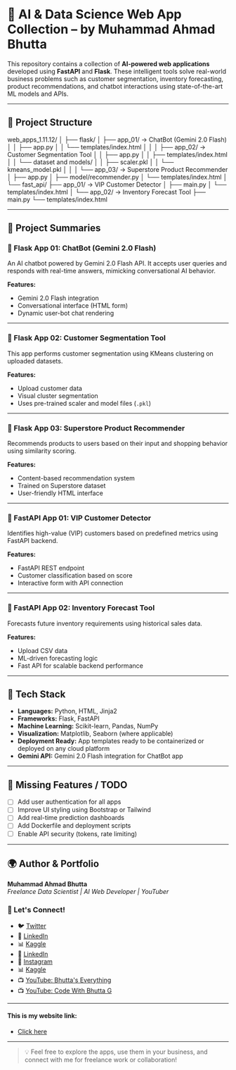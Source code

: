 # 🤖 AI & Data Science Web App Collection – by Muhammad Ahmad Bhutta

This repository contains a collection of **AI-powered web applications** developed using **FastAPI** and **Flask**. These intelligent tools solve real-world business problems such as customer segmentation, inventory forecasting, product recommendations, and chatbot interactions using state-of-the-art ML models and APIs.

---

## 📁 Project Structure

web_apps_1.11.12/
│
├── flask/
│ ├── app_01/ → ChatBot (Gemini 2.0 Flash)
│ │ ├── app.py
│ │ └── templates/index.html
│ │
│ ├── app_02/ → Customer Segmentation Tool
│ │ ├── app.py
│ │ ├── templates/index.html
│ │ └── dataset and models/
│ │ ├── scaler.pkl
│ │ └── kmeans_model.pkl
│ │
│ └── app_03/ → Superstore Product Recommender
│ ├── app.py
│ ├── model/recommender.py
│ └── templates/index.html
│
└── fast_api/
├── app_01/ → VIP Customer Detector
│ ├── main.py
│ └── templates/index.html
│
└── app_02/ → Inventory Forecast Tool
├── main.py
└── templates/index.html


---

## 🚀 Project Summaries

### 🔹 Flask App 01: ChatBot (Gemini 2.0 Flash)
An AI chatbot powered by Gemini 2.0 Flash API. It accepts user queries and responds with real-time answers, mimicking conversational AI behavior.

**Features:**
- Gemini 2.0 Flash integration
- Conversational interface (HTML form)
- Dynamic user-bot chat rendering

---

### 🔹 Flask App 02: Customer Segmentation Tool
This app performs customer segmentation using KMeans clustering on uploaded datasets.

**Features:**
- Upload customer data
- Visual cluster segmentation
- Uses pre-trained scaler and model files (`.pkl`)

---

### 🔹 Flask App 03: Superstore Product Recommender
Recommends products to users based on their input and shopping behavior using similarity scoring.

**Features:**
- Content-based recommendation system
- Trained on Superstore dataset
- User-friendly HTML interface

---

### 🔹 FastAPI App 01: VIP Customer Detector
Identifies high-value (VIP) customers based on predefined metrics using FastAPI backend.

**Features:**
- FastAPI REST endpoint
- Customer classification based on score
- Interactive form with API connection

---

### 🔹 FastAPI App 02: Inventory Forecast Tool
Forecasts future inventory requirements using historical sales data.

**Features:**
- Upload CSV data
- ML-driven forecasting logic
- Fast API for scalable backend performance

---

## 🧰 Tech Stack

- **Languages:** Python, HTML, Jinja2
- **Frameworks:** Flask, FastAPI
- **Machine Learning:** Scikit-learn, Pandas, NumPy
- **Visualization:** Matplotlib, Seaborn (where applicable)
- **Deployment Ready:** App templates ready to be containerized or deployed on any cloud platform
- **Gemini API:** Gemini 2.0 Flash integration for ChatBot app

---

## 📌 Missing Features / TODO

- [ ] Add user authentication for all apps
- [ ] Improve UI styling using Bootstrap or Tailwind
- [ ] Add real-time prediction dashboards
- [ ] Add Dockerfile and deployment scripts
- [ ] Enable API security (tokens, rate limiting)

---

## 🌍 Author & Portfolio

**Muhammad Ahmad Bhutta**  
*Freelance Data Scientist | AI Web Developer | YouTuber*

### 🌱 Let's Connect!

- 🐦 [Twitter](https://x.com/BestThe34569?s=09)
- 💼 [LinkedIn](https://www.linkedin.com/in/ahmad-azhar-518231294)
- 📊 [Kaggle](https://www.kaggle.com/muhammadahmadbhutta)
- 🔗 [LinkedIn](https://www.linkedin.com/in/ahmad-azhar-518231294/)  
- 📸 [Instagram](https://www.instagram.com/muhammadahmadbhutta784/)  
- 📊 [Kaggle](https://www.kaggle.com/muhammadahmadbhutta)  
- 📺 [YouTube: Bhutta's Everything](https://youtube.com/@bhuttageverything)  
- 📺 [YouTube: Code With Bhutta G](https://www.youtube.com/@CODEWITHBHUTTAG)

---

#### This is my website link:

- [Click here](https://ahmadbhuttacompany.my.canva.site/)

---

> 💡 Feel free to explore the apps, use them in your business, and connect with me for freelance work or collaboration!


